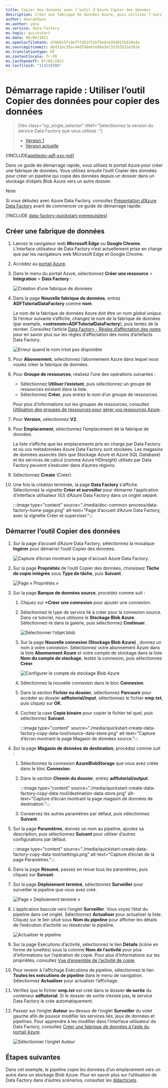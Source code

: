 ```yaml
---
title: Copier des données avec l’outil d’Azure Copier des données
description: Créez une fabrique de données Azure, puis utilisez l’outil Copier des données pour copier les données d’un emplacement situé dans le Stockage Blob Azure vers un autre emplacement.
author: dearandyxu
ms.author: yexu
ms.service: data-factory
ms.topic: quickstart
ms.date: 06/04/2021
ms.openlocfilehash: d78b915fc9efffd52f31b75edcb35d91fb529e4a
ms.sourcegitcommit: 6bd31ec35ac44d79debfe98a3ef32fb3522e3934
ms.translationtype: HT
ms.contentlocale: fr-FR
ms.lasthandoff: 07/02/2021
ms.locfileid: "113219786"
---
```

# <a name="quickstart-use-the-copy-data-tool-to-copy-data"></a>Démarrage rapide : Utiliser l’outil Copier des données pour copier des données

> [!div class="op_single_selector" title1="Sélectionnez la version du service Data Factory que vous utilisez :"]
> * [Version 1](v1/data-factory-copy-data-from-azure-blob-storage-to-sql-database.md)
> * [Version actuelle](quickstart-create-data-factory-copy-data-tool.md)

[!INCLUDE[appliesto-adf-xxx-md](includes/appliesto-adf-xxx-md.md)]

Dans ce guide de démarrage rapide, vous utilisez le portail Azure pour créer une fabrique de données. Vous utilisez ensuite l’outil Copier des données pour créer un pipeline qui copie des données depuis un dossier dans un stockage d’objets Blob Azure vers un autre dossier. 

> [!NOTE]
> Si vous débutez avec Azure Data Factory, consultez [Présentation d’Azure Data Factory](introduction.md) avant de commencer ce guide de démarrage rapide. 

[!INCLUDE [data-factory-quickstart-prerequisites](includes/data-factory-quickstart-prerequisites.md)] 

## <a name="create-a-data-factory"></a>Créer une fabrique de données

1. Lancez le navigateur web **Microsoft Edge** ou **Google Chrome**. L’interface utilisateur de Data Factory n’est actuellement prise en charge que par les navigateurs web Microsoft Edge et Google Chrome.
1. Accédez au [portail Azure](https://portal.azure.com). 
1. Dans le menu du portail Azure, sélectionnez **Créer une ressource** > **Intégration** > **Data Factory** :

    ![Création d’une fabrique de données](./media/doc-common-process/new-azure-data-factory-menu.png)

1. Dans la page **Nouvelle fabrique de données**, entrez **ADFTutorialDataFactory** comme **nom**. 
 
   Le nom de la fabrique de données Azure doit être un nom *global unique*. Si l’erreur suivante s’affiche, changez le nom de la fabrique de données (par exemple, **&lt;votrenom&gt;ADFTutorialDataFactory**), puis tentez de la recréer. Consultez l’article [Data Factory - Règles d’affectation des noms](naming-rules.md) pour en savoir plus sur les règles d’affectation des noms d’artefacts Data Factory.
  
   ![Erreur quand le nom n’est pas disponible](./media/doc-common-process/name-not-available-error.png)
1. Pour **Abonnement**, sélectionnez l’abonnement Azure dans lequel vous voulez créer la fabrique de données. 
1. Pour **Groupe de ressources**, réalisez l’une des opérations suivantes :
     
   - Sélectionnez **Utiliser l’existant**, puis sélectionnez un groupe de ressources existant dans la liste. 
   - Sélectionnez **Créer**, puis entrez le nom d’un groupe de ressources.   
         
   Pour plus d’informations sur les groupes de ressources, consultez [Utilisation des groupes de ressources pour gérer vos ressources Azure](../azure-resource-manager/management/overview.md).  
1. Pour **Version**, sélectionnez **V2**.
1. Pour **Emplacement**, sélectionnez l’emplacement de la fabrique de données.

   La liste n’affiche que les emplacements pris en charge par Data Factory et où vos métadonnées Azure Data Factory sont stockées. Les magasins de données associés (tels que Stockage Azure et Azure SQL Database) et les services de calcul (comme Azure HDInsight) utilisés par Data Factory peuvent s’exécuter dans d’autres régions.

1. Sélectionnez **Create** (Créer).

1. Une fois la création terminée, la page **Data Factory** s’affiche. Sélectionnez la vignette **Créer et surveiller** pour démarrer l’application d’interface utilisateur (IU) d’Azure Data Factory dans un onglet séparé.
   
    :::image type="content" source="./media/doc-common-process/data-factory-home-page.png" alt-text="Page d’accueil d’Azure Data Factory, avec la vignette Créer et superviser.":::
    
## <a name="start-the-copy-data-tool"></a>Démarrer l’outil Copier des données

1. Sur la page d’accueil d’Azure Data Factory, sélectionnez la mosaïque **Ingérer** pour démarrer l’outil Copier des données.

   ![Capture d’écran montrant la page d'accueil Azure Data Factory.](./media/doc-common-process/get-started-page.png)

1. Sur la page **Propriétés** de l’outil Copier des données, choisissez **Tâche de copie intégrée** sous **Type de tâche**, puis **Suivant**.

   ![Page « Propriétés »](./media/quickstart-create-data-factory-copy-data-tool/copy-data-tool-properties-page.png)

1. Sur la page **Banque de données source**, procédez comme suit :

    1. Cliquez sur **+Créer une connexion** pour ajouter une connexion.

    1. Sélectionnez le type de service lié à créer pour la connexion source. Dans ce tutoriel, nous utilisons le **Stockage Blob Azure**. Sélectionnez-le dans la galerie, puis sélectionnez **Continuer**.
    
       ![Sélectionner l’objet blob](./media/quickstart-create-data-factory-copy-data-tool/select-blob-source.png)

    1. Sur la page **Nouvelle connexion (Stockage Blob Azure)** , donnez un nom à votre connexion. Sélectionnez votre abonnement Azure dans la liste **Abonnement Azure** et votre compte de stockage dans la liste **Nom du compte de stockage**, testez la connexion, puis sélectionnez **Créer**. 

       ![Configurer le compte de stockage Blob Azure](./media/quickstart-create-data-factory-copy-data-tool/configure-blob-storage.png)

    1. Sélectionnez la nouvelle connexion dans le bloc **Connexion**.
    1. Dans la section **Fichier ou dossier**, sélectionnez **Parcourir** pour accéder au dossier **adftutorial/input**, sélectionnez le fichier **emp.txt**, puis cliquez sur **OK**.
    1. Cochez la case **Copie binaire** pour copier le fichier tel quel, puis sélectionnez **Suivant**.

       :::image type="content" source="./media/quickstart-create-data-factory-copy-data-tool/source-data-store.png" alt-text="Capture d’écran montrant la page Magasin de données source.":::

1. Sur la page **Magasin de données de destination**, procédez comme suit :
    1. Sélectionnez la connexion **AzureBlobStorage** que vous avez créée dans le bloc **Connexion**.

    1. Dans la section **Chemin du dossier**, entrez **adftutorial/output**.

       :::image type="content" source="./media/quickstart-create-data-factory-copy-data-tool/destination-data-store.png" alt-text="Capture d’écran montrant la page magasin de données de destination.":::

    1. Conservez les autres paramètres par défaut, puis sélectionnez **Suivant**.

1. Sur la page **Paramètres**, donnez un nom au pipeline, ajoutez sa description, puis sélectionnez **Suivant** pour utiliser d’autres configurations par défaut. 

    :::image type="content" source="./media/quickstart-create-data-factory-copy-data-tool/settings.png" alt-text="Capture d’écran de la page Paramètres.":::

1. Dans la page **Résumé**, passez en revue tous les paramètres, puis cliquez sur **Suivant**. 

1. Sur la page **Déploiement terminé**, sélectionnez **Surveiller** pour surveiller le pipeline que vous avez créé. 

    ![Page « Déploiement terminé »](./media/quickstart-create-data-factory-copy-data-tool/deployment-page.png)

1. L’application bascule vers l’onglet **Surveiller**. Vous voyez l’état du pipeline dans cet onglet. Sélectionnez **Actualiser** pour actualiser la liste. Cliquez sur le lien situé sous **Nom du pipeline** pour afficher les détails de l’exécution d’activité ou réexécuter le pipeline. 
   
    ![Actualiser le pipeline](./media/quickstart-create-data-factory-copy-data-tool/refresh-pipeline.png)

1. Sur la page Exécutions d’activité, sélectionnez le lien **Détails** (icône en forme de lunettes) sous la colonne **Nom de l’activité** pour plus d’informations sur l’opération de copie. Pour plus d’informations sur les propriétés, consultez [Vue d’ensemble de l’activité de copie](copy-activity-overview.md). 

1. Pour revenir à l’affichage Exécutions de pipeline, sélectionnez le lien **Toutes les exécutions de pipeline** dans le menu de navigation. Sélectionnez **Actualiser** pour actualiser l’affichage. 

1. Vérifiez que le fichier **emp.txt** est créé dans le dossier **de sortie** du conteneur **adftutorial**. Si le dossier de sortie n’existe pas, le service Data Factory le crée automatiquement. 

1. Passez sur l’onglet **Auteur** au-dessus de l’onglet **Surveiller** du volet gauche afin de pouvoir modifier les services liés, jeux de données et pipelines. Pour apprendre à les modifier dans l’interface utilisateur de Data Factory, consultez [Créer une fabrique de données à l’aide du portail Azure](quickstart-create-data-factory-portal.md).

    ![Sélectionner l’onglet Auteur](./media/quickstart-create-data-factory-copy-data-tool/select-author.png)

## <a name="next-steps"></a>Étapes suivantes
Dans cet exemple, le pipeline copie les données d’un emplacement vers un autre dans un stockage Blob Azure. Pour en savoir plus sur l’utilisation de Data Factory dans d’autres scénarios, consultez les [didacticiels](tutorial-copy-data-portal.md). 
